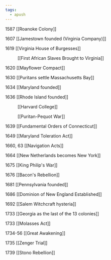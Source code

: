 ```yaml
---
tags:
  - apush
---
```

1587 [[Roanoke Colony]]

1607 [[Jamestown founded (Virginia Company)]]

1619 [[Virginia House of Burgesses]]

$\hspace{1cm}$ [[First African Slaves Brought to Virginia]]

1620 [[Mayflower Compact]]

1630 [[Puritans settle Massachusetts Bay]]

1634 [[Maryland founded]]

1636 [[Rhode Island founded]]

$\hspace{1cm}$ [[Harvard College]]

$\hspace{1cm}$ [[Puritan-Pequot War]]

1639 [[Fundamental Orders of Connecticut]]

1649 [[Maryland Toleration Act]]

1660, 63 [[Navigation Acts]]

1664 [[New Netherlands becomes New York]]

1675 [[King Philip's War]]

1676 [[Bacon's Rebellion]]

1681 [[Pennsylvania founded]]

1686 [[Dominion of New England Established]]

1692 [[Salem Witchcraft hysteria]]

1733 [[Georgia as the last of the 13 colonies]]

1733 [[Molasses Act]]

1734-56 [[Great Awakening]]

1735 [[Zenger Trial]]

1739 [[Stono Rebellion]]
